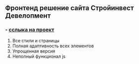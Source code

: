 ## Фронтенд решение сайта Стройинвест Девелопмент
### - [сслыка на проект](https://mister-eighth.github.io/Stroinvest-Developent/)
1. Все стили и страницы
2. Полная адаптивность всех элементов
3. Упрощенная версия
4. Неполный функционал js
